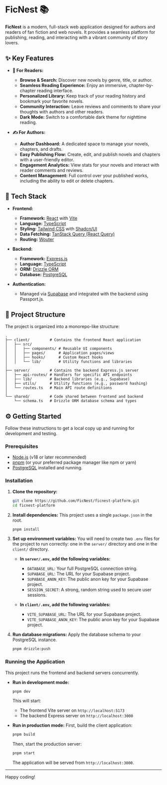 # FicNest 📚

**FicNest** is a modern, full-stack web application designed for authors and readers of fan fiction and web novels. It provides a seamless platform for publishing, reading, and interacting with a vibrant community of story lovers.

## ✨ Key Features

- **📖 For Readers:**
  - **Browse & Search:** Discover new novels by genre, title, or author.
  - **Seamless Reading Experience:** Enjoy an immersive, chapter-by-chapter reading interface.
  - **Personalized Library:** Keep track of your reading history and bookmark your favorite novels.
  - **Community Interaction:** Leave reviews and comments to share your thoughts with authors and other readers.
  - **Dark Mode:** Switch to a comfortable dark theme for nighttime reading.

- **✍️ For Authors:**
  - **Author Dashboard:** A dedicated space to manage your novels, chapters, and drafts.
  - **Easy Publishing Flow:** Create, edit, and publish novels and chapters with a user-friendly editor.
  - **Engagement Analytics:** View stats for your novels and interact with reader comments and reviews.
  - **Content Management:** Full control over your published works, including the ability to edit or delete chapters.

## 🚀 Tech Stack

- **Frontend:**
  - **Framework:** [React](https://reactjs.org/) with [Vite](https://vitejs.dev/)
  - **Language:** [TypeScript](https://www.typescriptlang.org/)
  - **Styling:** [Tailwind CSS](https://tailwindcss.com/) with [Shadcn/UI](https://ui.shadcn.com/)
  - **Data Fetching:** [TanStack Query (React Query)](https://tanstack.com/query/latest)
  - **Routing:** [Wouter](https://github.com/molefrog/wouter)

- **Backend:**
  - **Framework:** [Express.js](https://expressjs.com/)
  - **Language:** [TypeScript](https://www.typescriptlang.org/)
  - **ORM:** [Drizzle ORM](https://orm.drizzle.team/)
  - **Database:** [PostgreSQL](https://www.postgresql.org/)

- **Authentication:**
  - Managed via [Supabase](https://supabase.io/) and integrated with the backend using Passport.js.

## 📂 Project Structure

The project is organized into a monorepo-like structure:

```
.
├── client/         # Contains the frontend React application
│   ├── src/
│   │   ├── components/ # Reusable UI components
│   │   ├── pages/      # Application pages/views
│   │   ├── hooks/      # Custom React hooks
│   │   └── lib/        # Utility functions and libraries
│
├── server/         # Contains the backend Express.js server
│   ├── api-routes/ # Handlers for specific API endpoints
│   ├── lib/        # Backend libraries (e.g., Supabase)
│   ├── utils/      # Utility functions (e.g., password hashing)
│   └── routes.ts   # Main API route definitions
│
└── shared/         # Code shared between frontend and backend
    └── schema.ts   # Drizzle ORM database schema and types
```

## ⚙️ Getting Started

Follow these instructions to get a local copy up and running for development and testing.

### Prerequisites

- [Node.js](https://nodejs.org/) (v18 or later recommended)
- [pnpm](https://pnpm.io/) (or your preferred package manager like npm or yarn)
- [PostgreSQL](https://www.postgresql.org/download/) installed and running.

### Installation

1.  **Clone the repository:**
    ```bash
    git clone https://github.com/FicNest/ficnest-platform.git
    cd ficnest-platform
    ```

2.  **Install dependencies:**
    This project uses a single `package.json` in the root.
    ```bash
    pnpm install
    ```

3.  **Set up environment variables:**
    You will need to create two `.env` files for the project to run correctly: one in the `server/` directory and one in the `client/` directory.

    -   **In `server/.env`, add the following variables:**
        -   `DATABASE_URL`: Your full PostgreSQL connection string.
        -   `SUPABASE_URL`: The URL for your Supabase project.
        -   `SUPABASE_ANON_KEY`: The public anon key for your Supabase project.
        -   `SESSION_SECRET`: A strong, random string used to secure user sessions.

    -   **In `client/.env`, add the following variables:**
        -   `VITE_SUPABASE_URL`: The URL for your Supabase project.
        -   `VITE_SUPABASE_ANON_KEY`: The public anon key for your Supabase project.

4.  **Run database migrations:**
    Apply the database schema to your PostgreSQL instance.
    ```bash
    pnpm drizzle:push
    ```

### Running the Application

This project runs the frontend and backend servers concurrently.

-   **Run in development mode:**
    ```bash
    pnpm dev
    ```
    This will start:
    - The frontend Vite server on `http://localhost:5173`
    - The backend Express server on `http://localhost:3000`

-   **Run in production mode:**
    First, build the client application:
    ```bash
    pnpm build
    ```
    Then, start the production server:
    ```bash
    pnpm start
    ```
    The application will be served from `http://localhost:3000`.

---

Happy coding!